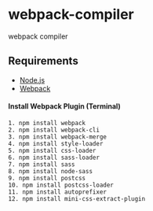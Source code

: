 # webpack-compiler
webpack compiler

## Requirements
- [Node.js](https://nodejs.org/)
- [Webpack](https://webpack.js.org/)



#### Install Webpack Plugin (Terminal)
```
1. npm install webpack
2. npm install webpack-cli
3. npm install webpack-merge
4. npm install style-loader
5. npm install css-loader
6. npm install sass-loader
7. npm install sass
8. npm install node-sass
9. npm install postcss
10. npm install postcss-loader
11. npm install autoprefixer
12. npm install mini-css-extract-plugin
```

